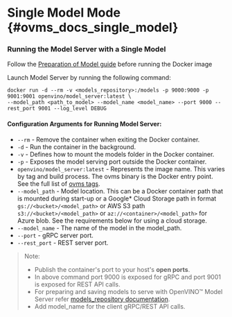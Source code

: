 # Single Model Mode {#ovms_docs_single_model}


### Running the Model Server with a **Single** Model

Follow the [Preparation of Model guide](models_repository.md) before running the Docker image 

Launch Model Server by running the following command: 

```
docker run -d --rm -v <models_repository>:/models -p 9000:9000 -p 9001:9001 openvino/model_server:latest \
--model_path <path_to_model> --model_name <model_name> --port 9000 --rest_port 9001 --log_level DEBUG
```

#### Configuration Arguments for Running Model Server:

- `--rm` - Remove the container when exiting the Docker container.
- `-d` - Run the container in the background.
- `-v` - Defines how to mount the models folder in the Docker container.
- `-p` - Exposes the model serving port outside the Docker container.
- `openvino/model_server:latest` - Represents the image name. This varies by tag and build process. The ovms binary is the Docker entry point. See the full list of [ovms tags](https://hub.docker.com/r/openvino/model_server/tags).
- `--model_path` - Model location. This can be a Docker container path that is mounted during start-up or a Google* Cloud Storage path in format `gs://<bucket>/<model_path>` or AWS S3 path `s3://<bucket>/<model_path>` or `az://<container>/<model_path>` for Azure blob. See the requirements below for using a cloud storage.
- `--model_name` - The name of the model in the model_path.
- `--port` - gRPC server port.
- `--rest_port` - REST server port.


>Note:
> - Publish the container's port to your host's **open ports**.
> - In above command port 9000 is exposed for gRPC and port 9001 is exposed for REST API calls.
> - For preparing and saving models to serve with OpenVINO&trade; Model Server refer [models_repository documentation](models_repository.md).
> - Add model_name for the client gRPC/REST API calls.